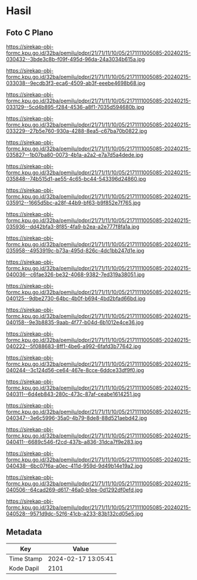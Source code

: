 # Hasil

## Foto C Plano

https://sirekap-obj-formc.kpu.go.id/32ba/pemilu/pdpr/21/71/11/10/05/2171111005085-20240215-030432--3bde3c8b-f09f-495d-96da-24a3034b615a.jpg

https://sirekap-obj-formc.kpu.go.id/32ba/pemilu/pdpr/21/71/11/10/05/2171111005085-20240215-033038--9ecdb3f3-eca6-4509-ab3f-eeebe4698b68.jpg

https://sirekap-obj-formc.kpu.go.id/32ba/pemilu/pdpr/21/71/11/10/05/2171111005085-20240215-033129--5cd4b895-f284-4536-a8f1-7035d594680b.jpg

https://sirekap-obj-formc.kpu.go.id/32ba/pemilu/pdpr/21/71/11/10/05/2171111005085-20240215-033229--27b5e760-930a-4288-8ea5-c67ba70b0822.jpg

https://sirekap-obj-formc.kpu.go.id/32ba/pemilu/pdpr/21/71/11/10/05/2171111005085-20240215-035827--1b07ba80-0073-4b1a-a2a2-e7a7d5a4dede.jpg

https://sirekap-obj-formc.kpu.go.id/32ba/pemilu/pdpr/21/71/11/10/05/2171111005085-20240215-035848--74b515d1-ae55-4c65-bc44-543396d24860.jpg

https://sirekap-obj-formc.kpu.go.id/32ba/pemilu/pdpr/21/71/11/10/05/2171111005085-20240215-035912--1665d5bc-a28f-44b9-bf63-b9f852e7f765.jpg

https://sirekap-obj-formc.kpu.go.id/32ba/pemilu/pdpr/21/71/11/10/05/2171111005085-20240215-035936--dd42bfa3-8f85-4fa9-b2ea-a2e777f8fa1a.jpg

https://sirekap-obj-formc.kpu.go.id/32ba/pemilu/pdpr/21/71/11/10/05/2171111005085-20240215-035958--4953919c-b73a-495d-826c-4dc1bb247d1e.jpg

https://sirekap-obj-formc.kpu.go.id/32ba/pemilu/pdpr/21/71/11/10/05/2171111005085-20240215-040036--c6fae326-be32-4068-9382-7ed319a38051.jpg

https://sirekap-obj-formc.kpu.go.id/32ba/pemilu/pdpr/21/71/11/10/05/2171111005085-20240215-040125--9dbe2730-64bc-4b0f-b694-4bd2bfad66bd.jpg

https://sirekap-obj-formc.kpu.go.id/32ba/pemilu/pdpr/21/71/11/10/05/2171111005085-20240215-040158--9e3b8835-9aab-4f77-b04d-6b1012e4ce36.jpg

https://sirekap-obj-formc.kpu.go.id/32ba/pemilu/pdpr/21/71/11/10/05/2171111005085-20240215-040222--5f088683-8ff1-4be6-a992-6fafd3b77642.jpg

https://sirekap-obj-formc.kpu.go.id/32ba/pemilu/pdpr/21/71/11/10/05/2171111005085-20240215-040244--3c124d56-ce64-467e-8cce-6ddce33df9f0.jpg

https://sirekap-obj-formc.kpu.go.id/32ba/pemilu/pdpr/21/71/11/10/05/2171111005085-20240215-040311--6d4eb843-280c-473c-87af-ceabe1614251.jpg

https://sirekap-obj-formc.kpu.go.id/32ba/pemilu/pdpr/21/71/11/10/05/2171111005085-20240215-040347--3e6c5996-35a0-4b79-8de8-88d521aebd42.jpg

https://sirekap-obj-formc.kpu.go.id/32ba/pemilu/pdpr/21/71/11/10/05/2171111005085-20240215-040411--6689c546-f2cd-437b-a836-31dca7f9e283.jpg

https://sirekap-obj-formc.kpu.go.id/32ba/pemilu/pdpr/21/71/11/10/05/2171111005085-20240215-040438--6bc07f6a-a0ec-411d-959d-9d49b14e19a2.jpg

https://sirekap-obj-formc.kpu.go.id/32ba/pemilu/pdpr/21/71/11/10/05/2171111005085-20240215-040506--64cad269-d617-46a0-b1ee-0d1292df0efd.jpg

https://sirekap-obj-formc.kpu.go.id/32ba/pemilu/pdpr/21/71/11/10/05/2171111005085-20240215-040528--9571d9dc-52f6-41cb-a233-83b132cd05e5.jpg


## Metadata

| Key        | Value               |
| ---------- | ------------------- |
| Time Stamp | 2024-02-17 13:05:41 |
| Kode Dapil | 2101                |



